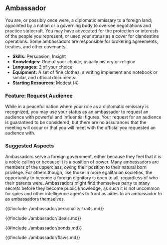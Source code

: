 ## Ambassador

You are, or possibly once were, a diplomatic emissary to a foreign land;
appointed by a nation or a governing body to oversee negotiations and
practice statecraft. You may have advocated for the protection or interests
of the people you represent, or used your status as a cover for clandestine
operations. Some ambassadors are responsible for brokering agreements,
treaties, and other covenants.

- **Skills:** Persuasion, Insight
- **Knowledges:** One of your choice, usually history or religion
- **Languages:** 2 of your choice
- **Equipment:** A set of fine clothes, a writing implement and notebook or
  similar, and official documents.
- **Starting Resources:** Modest (4)

### Feature: Request Audience

While in a peaceful nation where your role as a diplomatic emissary is
recognized, you may use your status as an ambassador to request an audience
with powerful and influential figures. Your request for an audience is
guaranteed to be considered, but there are no assurances that the meeting will
occur or that you will meet with the official you requested an audience with.

### Suggested Aspects
Ambassadors serve a foreign government, either because they feel that it is a
noble calling or because it is a position of power. Many ambassadors are members
of the upperclass, owing their position to their natural born privilege. For
others though, like those in more egalitarian societies, the opportunity to
become a foreign dignitary is open to all, regardless of who their parents were.
Ambassadors might find themselves party to many secrets before they become
public knowledge, as such it is not uncommon for spies and other intelligence
agents to front as aides to an ambassador to as ambassadors themselves.

{{#include ./ambassador/personality-traits.md}}

{{#include ./ambassador/ideals.md}}

{{#include ./ambassador/bonds.md}}

{{#include ./ambassador/flaws.md}}
